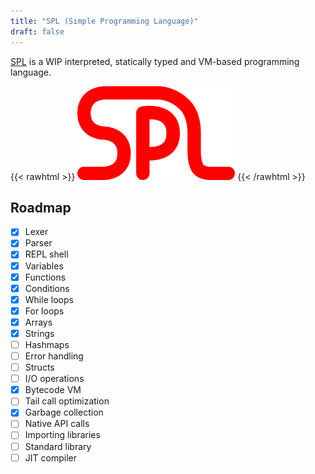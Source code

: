 ```yaml
---
title: "SPL (Simple Programming Language)"
draft: false
---
```


[SPL](https://github.com/mrunix00/spl) is a WIP interpreted, statically typed and VM-based programming language.

{{< rawhtml >}}
<img src=logo.svg width=50%>
{{< /rawhtml >}}

## Roadmap
- [x] Lexer
- [x] Parser
- [x] REPL shell
- [x] Variables
- [x] Functions
- [x] Conditions
- [x] While loops
- [x] For loops
- [x] Arrays
- [x] Strings
- [ ] Hashmaps
- [ ] Error handling
- [ ] Structs
- [ ] I/O operations
- [x] Bytecode VM
- [ ] Tail call optimization
- [x] Garbage collection
- [ ] Native API calls
- [ ] Importing libraries
- [ ] Standard library
- [ ] JIT compiler
